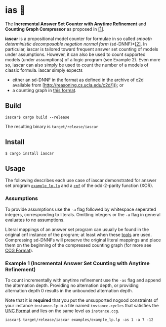 # ias :car: 
The **Incremental Answer Set Counter with Anytime Refinement**  and **Counting
Graph Compressor** as proposed in [[1]]( https://tinyurl.com/iascar-s).

**iascar** is a propositional model counter for formulae in so called _smooth deterministic decomposable negation normal form_ (sd-DNNF)*[[2]](https://www.tandfonline.com/doi/pdf/10.3166/jancl.11.11-34?casa_token=vUB3KKgEZTEAAAAA:Y_6z-KXBR002dLW60_DjkqjZxo68XCTgLuuBmd3eBPlj98whbWj2pbVAHQTmPTnICCdkimC7gq9J).
In particular, iascar is tailored toward frequent answer set counting of models
under assumptions. However, it can also be used to count
supported models (under assumptions) of a logic program (see Example 2). Even
more so, iascar can also simply be used to count the number of a models of
classic formula. iascar simply expects 
- either an
sd-DNNF in the format as defined in the archive of c2d available from
[http://reasoning.cs.ucla.edu/c2d/](); or 
- a counting graph in [this format]().

## Build 
```console
iascar$ cargo build --release
```
The resulting binary is `target/release/iascar`

## Install 
```console
$ cargo install iascar
```

## Usage
The following describes each use case of iascar demonstrated for answer set
program [`example_lp.lp`](examples/example_lp.lp) and a
[`cnf`](examples/p_xor_q.cnf) of the odd-2-parity function (XOR).

### Assumptions
To provide assumptions use the `-a` flag followed by whitespace seperated
integers, corresponding to literals. Omitting integers or the `-a` flag in
general evaluates to no assumptions.

Literal mappings of an answer set program can usually be found in the original
cnf instance of the program; at least when these
[tools](https://research.ics.aalto.fi/software/asp/download/) are used.
Compressing sd-DNNFs will preserve the original literal mappings and place them
on the beginning of the compressed counting graph (for more see [CCG 
Format]()).
### Example 1 (**Incremental Answer Set Counting with Anytime Refinement**)
To count incrementally with anytime refinement use the `-as` flag and append the
alternation depth. Providing no alternation depth, or providing alternation
depth 0 results in the unbounded alternation depth. 

Note that it is **required**
that you put the unsupported nogood constraints of your instance `instance.lp`
in a file named `instance.cycles` that satisfies the [UNC Format]() and lies on
the same level as `instance.ccg`. 
```console
iascar$ target/release/iascar examples/example_lp.lp -as 1 -a 7 -12
```